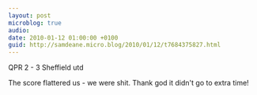 ```yaml
---
layout: post
microblog: true
audio: 
date: 2010-01-12 01:00:00 +0100
guid: http://samdeane.micro.blog/2010/01/12/t7684375827.html
---
```

QPR 2 - 3 Sheffield utd

The score flattered us - we were shit. Thank god it didn't go to extra time!
